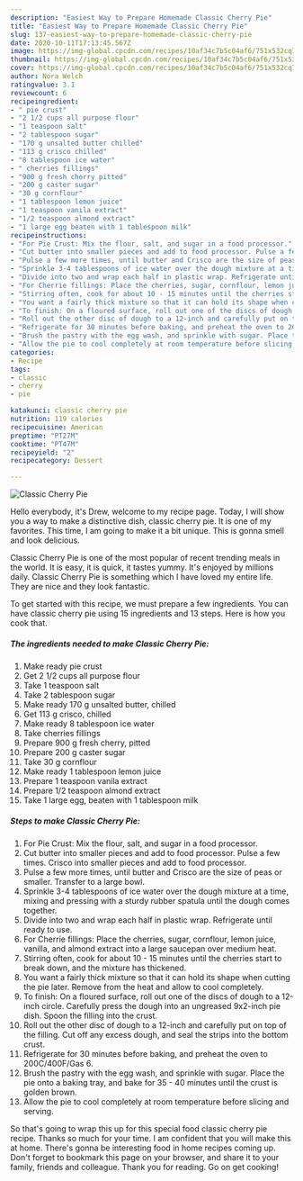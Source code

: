 ```yaml
---
description: "Easiest Way to Prepare Homemade Classic Cherry Pie"
title: "Easiest Way to Prepare Homemade Classic Cherry Pie"
slug: 137-easiest-way-to-prepare-homemade-classic-cherry-pie
date: 2020-10-11T17:13:45.567Z
image: https://img-global.cpcdn.com/recipes/10af34c7b5c04af6/751x532cq70/classic-cherry-pie-recipe-main-photo.jpg
thumbnail: https://img-global.cpcdn.com/recipes/10af34c7b5c04af6/751x532cq70/classic-cherry-pie-recipe-main-photo.jpg
cover: https://img-global.cpcdn.com/recipes/10af34c7b5c04af6/751x532cq70/classic-cherry-pie-recipe-main-photo.jpg
author: Nora Welch
ratingvalue: 3.1
reviewcount: 6
recipeingredient:
- " pie crust"
- "2 1/2 cups all purpose flour"
- "1 teaspoon salt"
- "2 tablespoon sugar"
- "170 g unsalted butter chilled"
- "113 g crisco chilled"
- "8 tablespoon ice water"
- " cherries fillings"
- "900 g fresh cherry pitted"
- "200 g caster sugar"
- "30 g cornflour"
- "1 tablespoon lemon juice"
- "1 teaspoon vanila extract"
- "1/2 teaspoon almond extract"
- "1 large egg beaten with 1 tablespoon milk"
recipeinstructions:
- "For Pie Crust: Mix the flour, salt, and sugar in a food processor."
- "Cut butter into smaller pieces and add to food processor. Pulse a few times. Crisco into smaller pieces and add to food processor."
- "Pulse a few more times, until butter and Crisco are the size of peas or smaller. Transfer to a large bowl."
- "Sprinkle 3-4 tablespoons of ice water over the dough mixture at a time, mixing and pressing with a sturdy rubber spatula until the dough comes together."
- "Divide into two and wrap each half in plastic wrap. Refrigerate until ready to use."
- "For Cherrie fillings: Place the cherries, sugar, cornflour, lemon juice, vanilla, and almond extract into a large saucepan over medium heat."
- "Stirring often, cook for about 10 - 15 minutes until the cherries start to break down, and the mixture has thickened."
- "You want a fairly thick mixture so that it can hold its shape when cutting the pie later. Remove from the heat and allow to cool completely."
- "To finish: On a floured surface, roll out one of the discs of dough to a 12-inch circle. Carefully press the dough into an ungreased 9x2-inch pie dish. Spoon the filling into the crust."
- "Roll out the other disc of dough to a 12-inch and carefully put on top of the filling. Cut off any excess dough, and seal the strips into the bottom crust."
- "Refrigerate for 30 minutes before baking, and preheat the oven to 200C/400F/Gas 6."
- "Brush the pastry with the egg wash, and sprinkle with sugar. Place the pie onto a baking tray, and bake for 35 - 40 minutes until the crust is golden brown."
- "Allow the pie to cool completely at room temperature before slicing and serving."
categories:
- Recipe
tags:
- classic
- cherry
- pie

katakunci: classic cherry pie 
nutrition: 119 calories
recipecuisine: American
preptime: "PT27M"
cooktime: "PT47M"
recipeyield: "2"
recipecategory: Dessert

---
```



![Classic Cherry Pie](https://img-global.cpcdn.com/recipes/10af34c7b5c04af6/751x532cq70/classic-cherry-pie-recipe-main-photo.jpg)

Hello everybody, it's Drew, welcome to my recipe page. Today, I will show you a way to make a distinctive dish, classic cherry pie. It is one of my favorites. This time, I am going to make it a bit unique. This is gonna smell and look delicious.

Classic Cherry Pie is one of the most popular of recent trending meals in the world. It is easy, it is quick, it tastes yummy. It's enjoyed by millions daily. Classic Cherry Pie is something which I have loved my entire life. They are nice and they look fantastic.




To get started with this recipe, we must prepare a few ingredients. You can have classic cherry pie using 15 ingredients and 13 steps. Here is how you cook that.

<!--inarticleads1-->

##### The ingredients needed to make Classic Cherry Pie:

1. Make ready  pie crust
1. Get 2 1/2 cups all purpose flour
1. Take 1 teaspoon salt
1. Take 2 tablespoon sugar
1. Make ready 170 g unsalted butter, chilled
1. Get 113 g crisco, chilled
1. Make ready 8 tablespoon ice water
1. Take  cherries fillings
1. Prepare 900 g fresh cherry, pitted
1. Prepare 200 g caster sugar
1. Take 30 g cornflour
1. Make ready 1 tablespoon lemon juice
1. Prepare 1 teaspoon vanila extract
1. Prepare 1/2 teaspoon almond extract
1. Take 1 large egg, beaten with 1 tablespoon milk




<!--inarticleads2-->

##### Steps to make Classic Cherry Pie:

1. For Pie Crust: Mix the flour, salt, and sugar in a food processor.
1. Cut butter into smaller pieces and add to food processor. Pulse a few times. Crisco into smaller pieces and add to food processor.
1. Pulse a few more times, until butter and Crisco are the size of peas or smaller. Transfer to a large bowl.
1. Sprinkle 3-4 tablespoons of ice water over the dough mixture at a time, mixing and pressing with a sturdy rubber spatula until the dough comes together.
1. Divide into two and wrap each half in plastic wrap. Refrigerate until ready to use.
1. For Cherrie fillings: Place the cherries, sugar, cornflour, lemon juice, vanilla, and almond extract into a large saucepan over medium heat.
1. Stirring often, cook for about 10 - 15 minutes until the cherries start to break down, and the mixture has thickened.
1. You want a fairly thick mixture so that it can hold its shape when cutting the pie later. Remove from the heat and allow to cool completely.
1. To finish: On a floured surface, roll out one of the discs of dough to a 12-inch circle. Carefully press the dough into an ungreased 9x2-inch pie dish. Spoon the filling into the crust.
1. Roll out the other disc of dough to a 12-inch and carefully put on top of the filling. Cut off any excess dough, and seal the strips into the bottom crust.
1. Refrigerate for 30 minutes before baking, and preheat the oven to 200C/400F/Gas 6.
1. Brush the pastry with the egg wash, and sprinkle with sugar. Place the pie onto a baking tray, and bake for 35 - 40 minutes until the crust is golden brown.
1. Allow the pie to cool completely at room temperature before slicing and serving.




So that's going to wrap this up for this special food classic cherry pie recipe. Thanks so much for your time. I am confident that you will make this at home. There's gonna be interesting food in home recipes coming up. Don't forget to bookmark this page on your browser, and share it to your family, friends and colleague. Thank you for reading. Go on get cooking!
